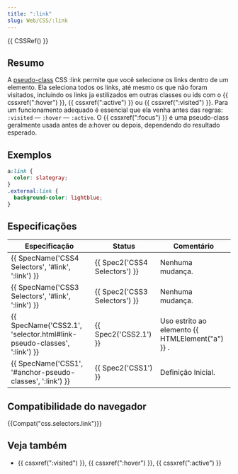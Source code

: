```yaml
---
title: ":link"
slug: Web/CSS/:link
---
```


{{ CSSRef() }}

## Resumo

A [pseudo-class](/pt-BR/CSS/Pseudo-classes) CSS :link permite que você selecione os links dentro de um elemento. Ela seleciona todos os links, até mesmo os que não foram visitados, incluindo os links ja estilizados em outras classes ou ids com o {{ cssxref(":hover") }}, {{ cssxref(":active") }} ou {{ cssxref(":visited") }}. Para um funcionamento adequado é essencial que ela venha antes das regras: `:visited` — `:hover` — `:active`. O {{ cssxref(":focus") }} é uma pseudo-class geralmente usada antes de a:hover ou depois, dependendo do resultado esperado.

## Exemplos

```css
a:link {
  color: slategray;
}
.external:link {
  background-color: lightblue;
}
```

## Especificações

| Especificação                                                          | Status                        | Comentário                                       |
| ---------------------------------------------------------------------- | ----------------------------- | ------------------------------------------------ |
| {{ SpecName('CSS4 Selectors', '#link', ':link') }}                     | {{ Spec2('CSS4 Selectors') }} | Nenhuma mudança.                                 |
| {{ SpecName('CSS3 Selectors', '#link', ':link') }}                     | {{ Spec2('CSS3 Selectors') }} | Nenhuma mudança.                                 |
| {{ SpecName('CSS2.1', 'selector.html#link-pseudo-classes', ':link') }} | {{ Spec2('CSS2.1') }}         | Uso estrito ao elemento {{ HTMLElement("a") }} . |
| {{ SpecName('CSS1', '#anchor-pseudo-classes', ':link') }}              | {{ Spec2('CSS1') }}           | Definição Inicial.                               |

## Compatibilidade do navegador

{{Compat("css.selectors.link")}}

## Veja também

- {{ cssxref(":visited") }}, {{ cssxref(":hover") }}, {{ cssxref(":active") }}
